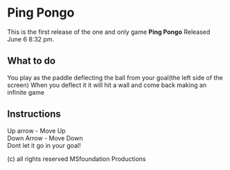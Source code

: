 # Ping Pongo

This is the first release of the one and only game **Ping Pongo**
Released June 6 8:32 pm.

## What to do
You play as the paddle deflecting the ball from your goal(the left side of the screen) When you deflect it it will hit a wall and come back making an infinite game

## Instructions

Up arrow - Move Up                   
Down Arrow - Move Down   
Dont let it go in your goal!



(c) all rights reserved MSfoundation Productions


